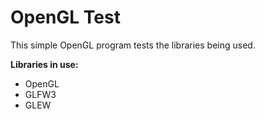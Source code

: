 # OpenGL Test

This simple OpenGL program tests the libraries being used.

**Libraries in use:**
- OpenGL
- GLFW3
- GLEW


